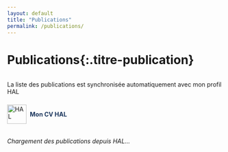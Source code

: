 ```yaml
---
layout: default
title: "Publications"
permalink: /publications/
---
```


# Publications{:.titre-publication}
<div style="display: flex; flex-direction: column; align-items: flex-start; gap: 0.5rem; margin-bottom: 2rem;">
  
  <p>La liste des publications est synchronisée automatiquement avec mon profil HAL</p>

  <a href="https://cv.hal.science/federzoni-silvia?langChosen=fr" target="_blank" style="display: flex; align-items: center; gap: 0.5rem; text-decoration: none;">
    <img src="https://hal.science/assets/img/hal-logo-header.png" alt="HAL" style="height: 45px;">
    <span style="color: #1b365d; font-weight: bold;">Mon CV HAL</span>
  </a>
</div>

<div id="hal-publications">
  <p><em>Chargement des publications depuis HAL...</em></p>
</div>


<script>
/* ==========================================================
   Script : afficher les publications HAL au format APA
   ========================================================== */

async function loadHALPublications() {
  const halId = "federzoni-silvia";
  const url = `https://api.archives-ouvertes.fr/search/?q=authIdHal_s:${halId}&fl=title_s,authFullName_s,producedDateY_i,docType_s,journalTitle_s,bookTitle_s,conferenceTitle_s,linkExtUrl_s,abstract_s&pageSize=100&sort=producedDateY_i desc`;

  // Dictionnaire pour nommer les types de documents proprement
  const typeLabels = {
    ART: "Articles de revue",
    COMM: "Communications",
    COUV: "Chapitres d’ouvrages",
    THESE: "Thèses",
    DOUV: "Directions d’ouvrages",
    OTHER: "Autres publications",
    UNDEFINED: "Documents de travail", 
    POSTER: "Posters" 
  };

  try {
    const response = await fetch(url);
    const data = await response.json();
    const container = document.getElementById('hal-publications');
    container.innerHTML = '';

    if (!data.response || data.response.numFound === 0) {
      container.innerHTML = "<p>Aucune publication trouvée sur HAL.</p>";
      return;
    }

    // Groupement par type
    const grouped = {};
    data.response.docs.forEach(pub => {
      const type = pub.docType_s || "OTHER";
      if (!grouped[type]) grouped[type] = [];
      grouped[type].push(pub);
    });

    // Construction HTML pour chaque groupe
    for (const [type, pubs] of Object.entries(grouped)) {
      const section = document.createElement('section');
      section.innerHTML = `<h2>${typeLabels[type] || type}</h2>`;
      section.style.marginBottom = "2rem";

      pubs.forEach(pub => {
        const title = pub.title_s || "Titre inconnu";
        const authors = pub.authFullName_s ? pub.authFullName_s.join(', ') : "Auteurs non renseignés";
        const year = pub.producedDateY_i || "";
        const venue = pub.journalTitle_s || pub.bookTitle_s || pub.conferenceTitle_s || "";
        const link = pub.linkExtUrl_s ? pub.linkExtUrl_s[0] : null;

        // Format APA simplifié
        const apa = `
          ${authors} (${year}). <em>${title}</em>.
          ${venue ? `<span style="color:#444;">${venue}</span>.` : ""}
          ${link ? `<a href="${link}" target="_blank" style="color:#007acc;">↗ Voir sur HAL</a>` : ""}
        `;

        const div = document.createElement('div');
        div.classList.add('publication');
        div.style.marginBottom = '1rem';
        div.innerHTML = apa;
        section.appendChild(div);
      });

      container.appendChild(section);
    }

  } catch (error) {
    document.getElementById('hal-publications').innerHTML =
      "<p>❌ Erreur lors du chargement des publications HAL.</p>";
    console.error("Erreur HAL API :", error);
  }
}

document.addEventListener('DOMContentLoaded', loadHALPublications);
</script>

<style>
h2 {
  position: relative; /* nécessaire pour positionner le ::after */
  display: block; 
  padding-bottom: 0.3rem;
  color: #1b365d;
  margin-top: 2rem;
  width: 100%;
}

/* Ligne dégradée en bas du h2 */
h2::after {
  content: "";
  position: absolute;
  left: 0;
  bottom: 0;
  height: 4px;
  width: 100%;
  background: linear-gradient(
    to right,
    #1b365d,
    #123977,
    #193b8f,
    #3238a5,
    #5230b7,
    #7c26b2,
    #9d18ab,
    #b800a2,
    #cc0089,
    #d80070,
    #dd175a,
    #dc3545
  );
  border-radius: 2px;
}
.publication {
  line-height: 1.5;
  font-size: 1rem;
  padding: 0.4rem 0;
}
.publication em {
  font-style: italic;
}
</style>
